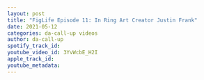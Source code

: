 ```yaml
---
layout: post
title: "FigLife Episode 11: In Ring Art Creator Justin Frank"
date: 2021-05-12
categories: da-call-up videos
author: da-call-up
spotify_track_id: 
youtube_video_id: 3YvWcbE_H2I
apple_track_id: 
youtube_metadata: 
---
```

